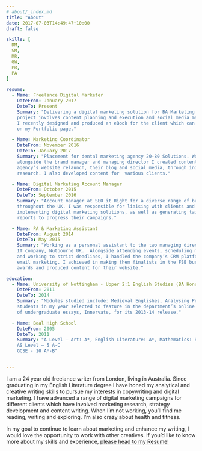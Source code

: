 ```yaml
---
# about/_index.md
title: "About"
date: 2017-07-03T14:49:47+10:00
draft: false

skills: [
  DM,
  SM,
  MR,
  GW,
  PR,
  PA
]

resume:
  - Name: Freelance Digital Marketer
    DateFrom: January 2017
    DateTo: Present
    Summary: "Delivering a digital marketing solution for BA Marketing. The
    project involves content planning and execution and social media marketing.
    I recently designed and produced an eBook for the client which can be seen
    on my Portfolio page."

  - Name: Marketing Coordinator
    DateFrom: November 2016
    DateTo: January 2017
    Summary: "Placement for dental marketing agency 20-80 Solutions. Working
    alongside the brand manager and managing director I created content for the
    agency’s website relaunch, their blog and social media, through independent
    research. I also developed content for  various clients."

  - Name: Digital Marketing Account Manager
    DateFrom: October 2015
    DateTo: September 2016
    Summary: "Account manager at SEO it Right for a diverse range of businesses
    throughout the UK. I was responsible for liaising with clients and
    implementing digital marketing solutions, as well as generating tailored
    reports to progress their campaigns."

  - Name: PA & Marketing Assistant
    DateFrom: August 2014
    DateTo: May 2015
    Summary: "Working as a personal assistant to the two managing directors at
    IT company, Nutbourne UK.  Alongside attending events, scheduling meetings
    and working to strict deadlines, I handled the company’s CRM platform and
    email marketing. I achieved in making them finalists in the FSB business
    awards and produced content for their website."

education:
  - Name: University of Nottingham - Upper 2:1 English Studies (BA Hons)
    DateFrom: 2011
    DateTo: 2014
    Summary: "Modules studied include: Medieval Englishes, Analysing Performance, Studying Modern Literature and Language and Context. I was one of the few
    students in my year selected to feature in the department’s online journal
    of undergraduate essays, Innervate, for its 2013-14 release."

  - Name: Beal High School
    DateFrom: 2005
    DateTo: 2011
    Summary: "A Level – Art: A*, English Literature: A*, Mathematics: B
    AS Level – 5 A-C
    GCSE - 10 A*-B"


---
```


I am a 24 year old freelance writer from London, living in Australia. Since
graduating in my English Literature degree I have honed my analytical and
creative writing skills to pursue my interests in copywriting and digital
marketing. I have advanced a range of digital marketing campaigns for different
clients which have involved marketing research, strategy development and content
writing. When I’m not working, you’ll find me reading, writing and exploring.
I’m also crazy about health and fitness.

In my goal to continue to learn about marketing and enhance my writing, I would
love the opportunity to work with other creatives. If you’d like to know more
about my skills and experience, [please head to my Resume!](#resume)
